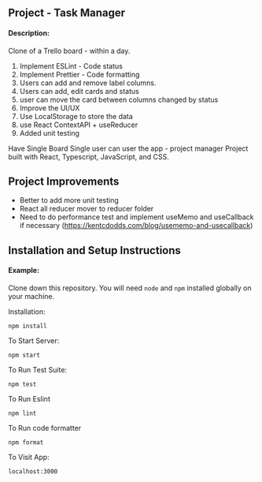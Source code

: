 ## Project - Task Manager

#### Description:

Clone of a Trello board - within a day.

1. Implement ESLint - Code status
2. Implement Prettier - Code formatting
3. Users can add and remove label columns.
4. Users can add, edit cards and status
5. user can move the card between columns changed by status
6. Improve the UI/UX
7. Use LocalStorage to store the data
8. use React ContextAPI + useReducer 
9. Added unit testing  

Have Single Board
Single user can user the app - project manager
Project built with React, Typescript, JavaScript, and CSS.

## Project Improvements
- Better to add more unit testing
- React all reducer mover to reducer folder
- Need to do performance test and implement useMemo and useCallback if necessary (https://kentcdodds.com/blog/usememo-and-usecallback)

## Installation and Setup Instructions

#### Example:  

Clone down this repository. You will need `node` and `npm` installed globally on your machine.  

Installation:

`npm install` 

To Start Server:

`npm start`  

To Run Test Suite:  

`npm test`  

To Run Eslint 

`npm lint`   

To Run code formatter

`npm format`   

To Visit App:

`localhost:3000`  
